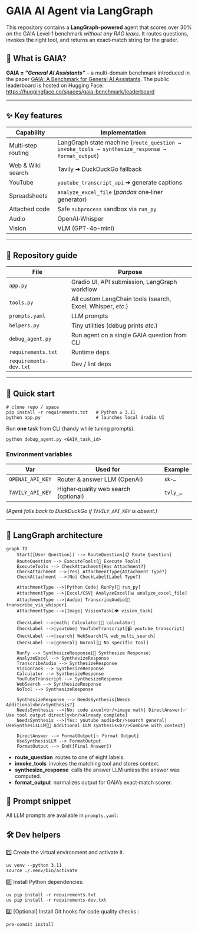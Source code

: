 # GAIA AI Agent via LangGraph

This repository contains a **LangGraph‑powered** agent that scores over 30% on the GAIA Level‑1 benchmark *without any RAG leaks*.
It routes questions, invokes the right tool, and returns an exact‑match string for the grader.

## 📜 What is GAIA?

**GAIA = _“General AI Assistants”_** – a multi-domain benchmark introduced in the paper   [GAIA: A Benchmark for General AI Assistants](https://arxiv.org/abs/2311.12983).
The public leaderboard is hosted on Hugging Face:
<https://huggingface.co/spaces/gaia-benchmark/leaderboard>

---

## ✨ Key features

| Capability | Implementation |
|------------|---------------|
| Multi‑step routing | LangGraph state machine (`route_question → invoke_tools → synthesize_response → format_output`) |
| Web & Wiki search | Tavily ➜ DuckDuckGo fallback |
| YouTube | `youtube_transcript_api` ➜ generate captions |
| Spreadsheets | `analyze_excel_file` (*pandas* one‑liner generator) |
| Attached code | Safe `subprocess` sandbox via `run_py` |
| Audio | OpenAI‑Whisper |
| Vision | VLM (GPT-4o-mini)|

---

## 📂 Repository guide

| File | Purpose |
|------|---------|
| `app.py` | Gradio UI, API submission, LangGraph workflow |
| `tools.py` | All custom LangChain tools (search, Excel, Whisper, *etc*.) |
| `prompts.yaml` | LLM prompts |
| `helpers.py` | Tiny utilities (debug prints *etc*.) |
| `debug_agent.py` | Run agent on a single GAIA question from CLI |
| `requirements.txt` | Runtime deps |
| `requirements-dev.txt` | Dev / lint deps |

---

## 🚀 Quick start

    # clone repo / space
    pip install -r requirements.txt   # Python ≥ 3.11
    python app.py                     # launches local Gradio UI

Run **one** task from CLI (handy while tuning prompts):

    python debug_agent.py <GAIA_task_id>

### Environment variables

| Var | Used for | Example |
|-----|----------|---------|
| `OPENAI_API_KEY` | Router & answer LLM (OpenAI) | `sk‑…` |
| `TAVILY_API_KEY` | Higher‑quality web search (optional) | `tvly_…` |

*(Agent falls back to DuckDuckGo if `TAVILY_API_KEY` is absent.)*

---

## 🧩 LangGraph architecture

```mermaid
graph TD
    Start([User Question]) --> RouteQuestion[📋 Route Question]
    RouteQuestion --> ExecuteTools[🔧 Execute Tools]
    ExecuteTools --> CheckAttachment{Has Attachment?}
    CheckAttachment -->|Yes| AttachmentType{Attachment Type?}
    CheckAttachment -->|No| CheckLabel{Label Type?}

    AttachmentType -->|Python Code| RunPy[🐍 run_py]
    AttachmentType -->|Excel/CSV| AnalyzeExcel[📊 analyze_excel_file]
    AttachmentType -->|Audio| TranscribeAudio[🎵 transcribe_via_whisper]
    AttachmentType -->|Image| VisionTask[👁️ vision_task]

    CheckLabel -->|math| Calculator[🧮 calculator]
    CheckLabel -->|youtube| YouTubeTranscript[📹 youtube_transcript]
    CheckLabel -->|search| WebSearch[🔍 web_multi_search]
    CheckLabel -->|general| NoTool[💭 No specific tool]

    RunPy --> SynthesizeResponse[🧠 Synthesize Response]
    AnalyzeExcel --> SynthesizeResponse
    TranscribeAudio --> SynthesizeResponse
    VisionTask --> SynthesizeResponse
    Calculator --> SynthesizeResponse
    YouTubeTranscript --> SynthesizeResponse
    WebSearch --> SynthesizeResponse
    NoTool --> SynthesizeResponse

    SynthesizeResponse --> NeedsSynthesis{Needs Additional<br/>Synthesis?}
    NeedsSynthesis -->|No: code excel<br/>image math| DirectAnswer[✅ Use tool output directly<br/>Already complete]
    NeedsSynthesis -->|Yes: youtube audio<br/>search general| UseSynthesisLLM[🤖 Additional LLM synthesis<br/>Combine with context]

    DirectAnswer --> FormatOutput[✨ Format Output]
    UseSynthesisLLM --> FormatOutput
    FormatOutput --> End([Final Answer])
```

- **route_question** routes to one of eight labels.
- **invoke_tools** invokes the matching tool and stores context.
- **synthesize_response** calls the answer LLM unless the answer was computed.
- **format_output** normalizes output for GAIA’s exact‑match scorer.


## 📝 Prompt snippet

All LLM prompts are available in `prompts.yaml`:

## 🛠️ Dev helpers

1️⃣ Create the virtual environment and activate it.

```
uv venv --python 3.11
source ./.venv/bin/activate
```

2️⃣ Install Python dependencies:

```
uv pip install -r requirements.txt
uv pip install -r requirements-dev.txt
```

3️⃣ [Optional] Install Git hooks for code quality checks :

```
pre-commit install
```
